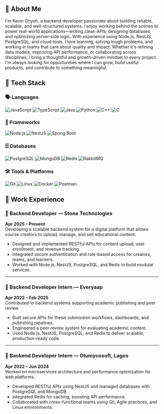 ## 🧠 About Me
I'm Kevin Onyoh, a backend developer passionate about building reliable, scalable, and well-structured systems. I enjoy working behind the scenes to power real-world applications—writing clean APIs, designing databases, and optimizing server-side logic. With experience using Node.js, NestJS, PostgreSQL, and cloud tools.
I love learning, solving tough problems, and working in teams that care about quality and impact. Whether it's refining data models, improving API performance, or collaborating across disciplines, I bring a thoughtful and growth-driven mindset to every project. I'm always looking for opportunities where I can grow, build useful products, and contribute to something meaningful.

## 🧰 Tech Stack

### 🗣️ Languages  
![JavaScript](https://img.shields.io/badge/javascript-%23323330.svg?style=for-the-badge&logo=javascript&logoColor=%23F7DF1E) ![TypeScript](https://img.shields.io/badge/typescript-%23007ACC.svg?style=for-the-badge&logo=typescript&logoColor=white) ![Java](https://img.shields.io/badge/java-%23ED8B00.svg?style=for-the-badge&logo=java&logoColor=white) ![Python](https://img.shields.io/badge/python-%233776AB.svg?style=for-the-badge&logo=python&logoColor=white) ![C++](https://img.shields.io/badge/C++-00599C?style=for-the-badge&logo=c%2B%2B&logoColor=white) ![C](https://img.shields.io/badge/C-00599C?style=for-the-badge&logo=c&logoColor=white)

### 🧱 Frameworks  
![Node.js](https://img.shields.io/badge/node.js-339933?style=for-the-badge&logo=nodedotjs&logoColor=white) ![NestJS](https://img.shields.io/badge/nestjs-%23E0234E.svg?style=for-the-badge&logo=nestjs&logoColor=white) ![Spring Boot](https://img.shields.io/badge/spring%20boot-%236DB33F.svg?style=for-the-badge&logo=springboot&logoColor=white)

### 🗄️ Databases  
![PostgreSQL](https://img.shields.io/badge/postgresql-%23316192.svg?style=for-the-badge&logo=postgresql&logoColor=white) ![MongoDB](https://img.shields.io/badge/mongodb-%234ea94b.svg?style=for-the-badge&logo=mongodb&logoColor=white) ![Redis](https://img.shields.io/badge/redis-%23DD0031.svg?style=for-the-badge&logo=redis&logoColor=white) ![RabbitMQ](https://img.shields.io/badge/RabbitMQ-FF6600.svg?style=for-the-badge&logo=rabbitmq&logoColor=white)

### 🛠️ Tools & Platforms  
![Git](https://img.shields.io/badge/git-%23F05033.svg?style=for-the-badge&logo=git&logoColor=white) ![Linux](https://img.shields.io/badge/Linux-FCC624?style=for-the-badge&logo=linux&logoColor=black) ![Docker](https://img.shields.io/badge/docker-%230db7ed.svg?style=for-the-badge&logo=docker&logoColor=white) ![Postman](https://img.shields.io/badge/Postman-FF6C37?style=for-the-badge&logo=postman&logoColor=white)


## 💼 Work Experience

### 🔹 Backend Developer — Stone Technologies  
**Apr 2025 – Present**  
Developing a scalable backend system for a digital platform that allows course creators to upload, manage, and sell educational content.  
- Designed and implemented RESTful APIs for content upload, user enrollment, and revenue tracking.  
- Integrated secure authentication and role-based access for creators, teams, and learners.  
- Worked with Node.js, NestJS, PostgreSQL, and Redis to build modular services.

---

### 🔹 Backend Developer Intern — Everyaap  
**Apr 2022 – Feb 2025**  
Contributed to backend systems supporting academic publishing and peer review.  
- Built secure APIs for thesis submission workflows, dashboards, and publishing pipelines.  
- Engineered a peer review system for evaluating academic content.  
- Used Node.js, NestJS, PostgreSQL, and Redis to deliver scalable, production-ready code.

---

### 🔹 Backend Developer Intern — Olumycosoft, Lagos  
**Apr 2022 – Jun 2024**  
Worked on microservices architecture and performance optimization for web platforms.  
- Developed RESTful APIs using NestJS and managed databases with PostgreSQL and MongoDB.  
- Integrated Redis for caching, boosting API performance.  
- Collaborated with cross-functional teams using Git, Agile practices, and Linux environments.  

